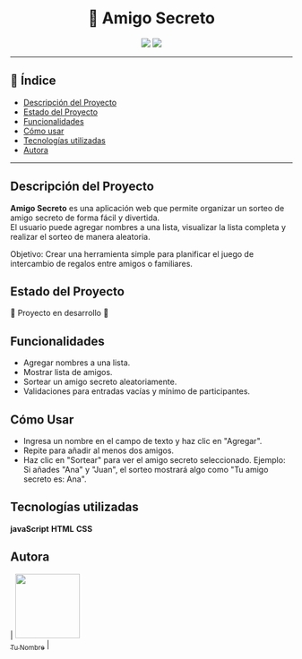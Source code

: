<h1 align="center">🎁 Amigo Secreto</h1>

<p align="center">
  <img src="https://img.shields.io/badge/STATUS-EN%20DESARROLLO-green">
  <img src="https://img.shields.io/github/stars/tu-usuario?style=social">
</p>

---

## 📑 Índice
- [Descripción del Proyecto](#descripción-del-proyecto)
- [Estado del Proyecto](#estado-del-proyecto)
- [Funcionalidades](#funcionalidades)
- [Cómo usar](#cómo-usar)
- [Tecnologías utilizadas](#tecnologías-utilizadas)
- [Autora](#autora)

---

##  Descripción del Proyecto
**Amigo Secreto** es una aplicación web que permite organizar un sorteo de amigo secreto de forma fácil y divertida.  
El usuario puede agregar nombres a una lista, visualizar la lista completa y realizar el sorteo de manera aleatoria.  

Objetivo: Crear una herramienta simple para planificar el juego de intercambio de regalos entre amigos o familiares.  


## Estado del Proyecto
:construction: Proyecto en desarrollo :construction:


## Funcionalidades
- Agregar nombres a una lista.
- Mostrar lista de amigos.
- Sortear un amigo secreto aleatoriamente.
- Validaciones para entradas vacías y mínimo de participantes.

## Cómo Usar
- Ingresa un nombre en el campo de texto y haz clic en "Agregar".
- Repite para añadir al menos dos amigos.
- Haz clic en "Sortear" para ver el amigo secreto seleccionado.
Ejemplo: Si añades "Ana" y "Juan", el sorteo mostrará algo como "Tu amigo secreto es: Ana".
   
## Tecnologías utilizadas
**javaScript**
**HTML**
**CSS**

## Autora
| [<img src="https://avatars.githubusercontent.com/u/taaatii?v=4" width=115><br><sub>Tu Nombre</sub>](https://github.com/taaatii) |

